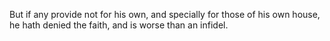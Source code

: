 But if any provide not for his own, and specially for those of his own house, he hath denied the faith, and is worse than an infidel.
